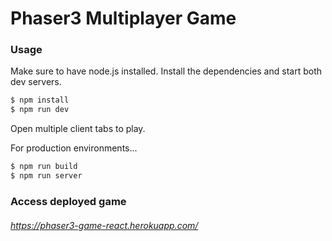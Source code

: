 # Phaser3 Multiplayer Game

### Usage

Make sure to have node.js installed.
Install the dependencies and start both dev servers.

```sh
$ npm install
$ npm run dev
```
Open multiple client tabs to play.

For production environments...

```sh
$ npm run build
$ npm run server
```
### Access deployed game
###### https://phaser3-game-react.herokuapp.com/

